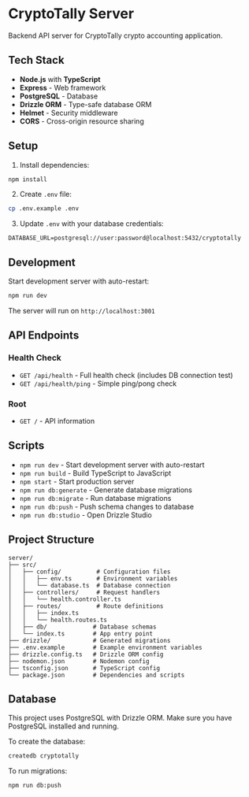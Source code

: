 # CryptoTally Server

Backend API server for CryptoTally crypto accounting application.

## Tech Stack

- **Node.js** with **TypeScript**
- **Express** - Web framework
- **PostgreSQL** - Database
- **Drizzle ORM** - Type-safe database ORM
- **Helmet** - Security middleware
- **CORS** - Cross-origin resource sharing

## Setup

1. Install dependencies:
```bash
npm install
```

2. Create `.env` file:
```bash
cp .env.example .env
```

3. Update `.env` with your database credentials:
```
DATABASE_URL=postgresql://user:password@localhost:5432/cryptotally
```

## Development

Start development server with auto-restart:
```bash
npm run dev
```

The server will run on `http://localhost:3001`

## API Endpoints

### Health Check
- `GET /api/health` - Full health check (includes DB connection test)
- `GET /api/health/ping` - Simple ping/pong check

### Root
- `GET /` - API information

## Scripts

- `npm run dev` - Start development server with auto-restart
- `npm run build` - Build TypeScript to JavaScript
- `npm start` - Start production server
- `npm run db:generate` - Generate database migrations
- `npm run db:migrate` - Run database migrations
- `npm run db:push` - Push schema changes to database
- `npm run db:studio` - Open Drizzle Studio

## Project Structure

```
server/
├── src/
│   ├── config/          # Configuration files
│   │   ├── env.ts       # Environment variables
│   │   └── database.ts  # Database connection
│   ├── controllers/     # Request handlers
│   │   └── health.controller.ts
│   ├── routes/          # Route definitions
│   │   ├── index.ts
│   │   └── health.routes.ts
│   ├── db/             # Database schemas
│   └── index.ts        # App entry point
├── drizzle/            # Generated migrations
├── .env.example        # Example environment variables
├── drizzle.config.ts   # Drizzle ORM config
├── nodemon.json        # Nodemon config
├── tsconfig.json       # TypeScript config
└── package.json        # Dependencies and scripts
```

## Database

This project uses PostgreSQL with Drizzle ORM. Make sure you have PostgreSQL installed and running.

To create the database:
```bash
createdb cryptotally
```

To run migrations:
```bash
npm run db:push
```
